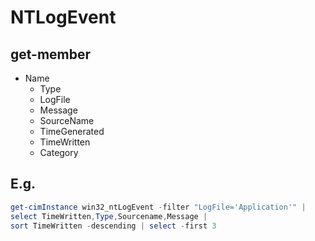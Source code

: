 # NTLogEvent

## get-member
* Name
  * Type
  * LogFile
  * Message
  * SourceName
  * TimeGenerated
  * TimeWritten
  * Category
  
## E.g.
````PowerShell
get-cimInstance win32_ntLogEvent -filter "LogFile='Application'" | 
select TimeWritten,Type,Sourcename,Message |
sort TimeWritten -descending | select -first 3
````
